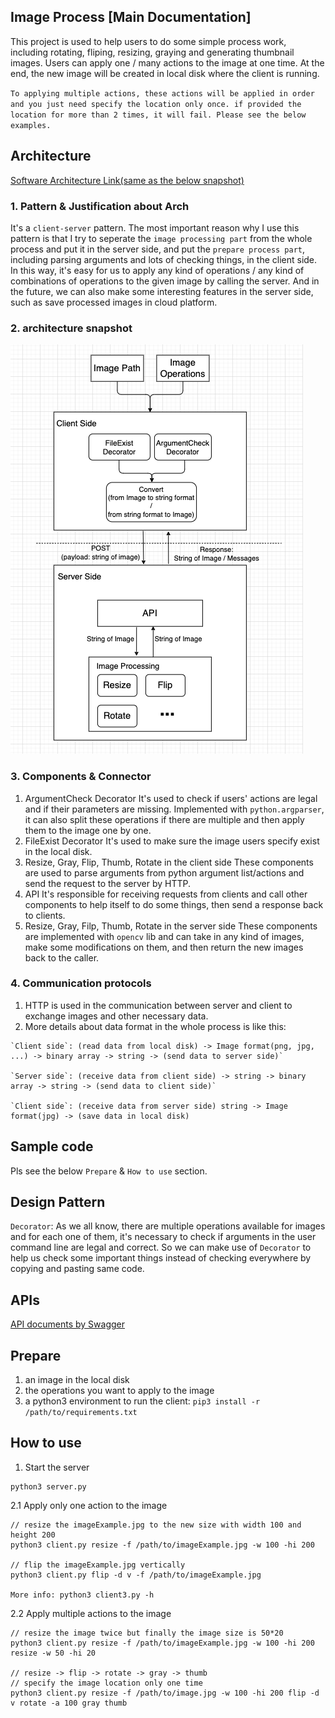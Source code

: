 ## Image Process [Main Documentation]

This project is used to help users to do some simple process work, including rotating, fliping, resizing, graying and generating thumbnail images. Users can apply one / many actions to the image at one time. At the end, the new image will be created in local disk where the client is running.

`To applying multiple actions, these actions will be applied in order and you just need specify the location only once. if provided the location for more than 2 times, it will fail. Please see the below examples.`

## Architecture

[Software Architecture Link(same as the below snapshot)](https://drive.google.com/file/d/1MMYJ4xT0gDfB25MNG_GbHQfWYqefYjo-/view?usp=sharing)

### 1. Pattern & Justification about Arch
It's a `client-server` pattern. The most important reason why I use this pattern is that I try to seperate the `image processing part` from the whole process and put it in the server side, and put the `prepare process part`, including parsing arguments and lots of checking things, in the client side. In this way, it's easy for us to apply any kind of operations / any kind of combinations of operations to the given image by calling the server. And in the future, we can also make some interesting features in the server side, such as save processed images in cloud platform.

### 2. architecture snapshot
![Arch](image/arch.png)

### 3. Components & Connector
1. ArgumentCheck Decorator
It's used to check if users' actions are legal and if their parameters are missing. Implemented with `python.argparser`, it can also split these operations if there are multiple and then apply them to the image one by one.
2. FileExist Decorator
It's used to make sure the image users specify exist in the local disk.
3. Resize, Gray, Flip, Thumb, Rotate in the client side
These components are used to parse arguments from python argument list/actions and send the request to the server by HTTP.
4. API
It's responsible for receiving requests from clients and call other components to help itself to do some things, then send a response back to clients.
5. Resize, Gray, Filp, Thumb, Rotate in the server side
These components are implemented with `opencv` lib and can take in any kind of images, make some modifications on them, and then return the new images back to the caller.

### 4. Communication protocols
1. HTTP is used in the communication between server and client to exchange images and other necessary data.
2. More details about data format in the whole process is like this:
```
`Client side`: (read data from local disk) -> Image format(png, jpg, ...) -> binary array -> string -> (send data to server side)`

`Server side`: (receive data from client side) -> string -> binary array -> string -> (send data to client side)`

`Client side`: (receive data from server side) string -> Image format(jpg) -> (save data in local disk)
```

## Sample code

Pls see the below `Prepare` & `How to use` section.

## Design Pattern

`Decorator`: As we all know, there are multiple operations available for images and for each one of them, it's necessary to check if arguments in the user command line are legal and correct. So we can make use of `Decorator` to help us check some important things instead of checking everywhere by copying and pasting same code.


## APIs

[API documents by Swagger](https://xxx0624.github.io/ImageProcess/)


## Prepare

1. an image in the local disk
2. the operations you want to apply to the image
2. a python3 environment to run the client: `pip3 install -r /path/to/requirements.txt`
## How to use

1. Start the server
```
python3 server.py
```

2.1 Apply only one action to the image
```
// resize the imageExample.jpg to the new size with width 100 and height 200
python3 client.py resize -f /path/to/imageExample.jpg -w 100 -hi 200

// flip the imageExample.jpg vertically
python3 client.py flip -d v -f /path/to/imageExample.jpg

More info: python3 client3.py -h
```
2.2 Apply multiple actions to the image
```
// resize the image twice but finally the image size is 50*20
python3 client.py resize -f /path/to/imageExample.jpg -w 100 -hi 200 resize -w 50 -hi 20

// resize -> flip -> rotate -> gray -> thumb
// specify the image location only one time
python3 client.py resize -f /path/to/image.jpg -w 100 -hi 200 flip -d v rotate -a 100 gray thumb
```